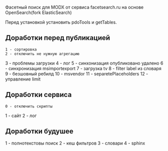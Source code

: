 Фасетный поиск для MODX от сервиса facetsearch.ru на основе OpenSearch(fork ElasticSearch) 

Перед установкой установить pdoTools и getTables.
## Доработки перед публикацией
    1 - сортировка
    2 - отключить не нужную агрегацию
3 - проблемы загрузки
    4 - лог
    5 - синхонизация опубликовано удалено
6 - синхронизация msimportexport
    7 - загрузка tv
    8 - filter label из словаря
    9 - безшовный ребилд
    10 - msvendor
11 - separetePlaceholders
12 - управление limit

## Доработки сервиса
    0 - отключить скрипты
1 - сайт
2 - лог

## Доработки будушее
1 - полнотекстовы поиск
2 - кеш фильтров
3 - словари
4 - sphinx